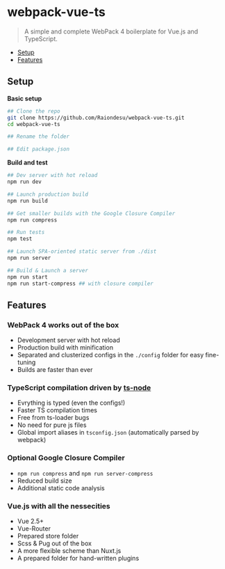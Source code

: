 # webpack-vue-ts
> A simple and complete WebPack 4 boilerplate for Vue.js and TypeScript.

- [Setup](#setup)
- [Features](#features)

## Setup

**Basic setup**
```bash
## Clone the repo
git clone https://github.com/Raiondesu/webpack-vue-ts.git
cd webpack-vue-ts

## Rename the folder

## Edit package.json
```


**Build and test**
```bash
## Dev server with hot reload
npm run dev

## Launch production build
npm run build

## Get smaller builds with the Google Closure Compiler
npm run compress

## Run tests
npm test

## Launch SPA-oriented static server from ./dist
npm run server

## Build & Launch a server
npm run start
npm run start-compress ## with closure compiler
```

## Features

### WebPack 4 works out of the box
  - Development server with hot reload
  - Production build with minification
  - Separated and clusterized configs in the `./config` folder for easy fine-tuning
  - Builds are faster than ever
### TypeScript compilation driven by [ts-node](https://npmjs.com/ts-node)
  - Evrything is typed (even the configs!)
  - Faster TS compilation times
  - Free from ts-loader bugs
  - No need for pure js files
  - Global import aliases in `tsconfig.json` (automatically parsed by webpack)
### Optional Google Closure Compiler
  - `npm run compress` and `npm run server-compress`
  - Reduced build size
  - Additional static code analysis
### Vue.js with all the nessecities
  - Vue 2.5+
  - Vue-Router
  - Prepared store folder
  - Scss & Pug out of the box
  - A more flexible scheme than Nuxt.js
  - A prepared folder for hand-written plugins

